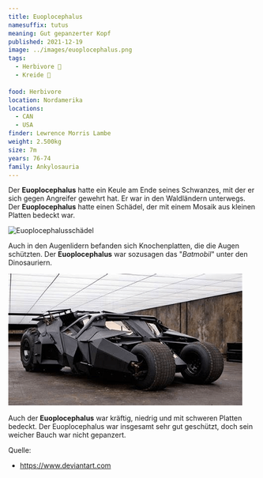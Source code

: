 ```yaml
---
title: Euoplocephalus
namesuffix: tutus
meaning: Gut gepanzerter Kopf
published: 2021-12-19
image: ../images/euoplocephalus.png
tags:
  - Herbivore 🌿
  - Kreide 🦴
  
food: Herbivore
location: Nordamerika
locations:
  - CAN
  - USA
finder: Lewrence Morris Lambe
weight: 2.500kg
size: 7m
years: 76-74
family: Ankylosauria
---
```

Der **Euoplocephalus** hatte ein Keule am Ende seines Schwanzes, mit der er sich gegen Angreifer gewehrt hat. Er war in den Waldländern unterwegs. Der **Euoplocephalus** hatte einen Schädel, der mit einem Mosaik aus kleinen Platten bedeckt war.

![Euoplocephalusschädel](../images/euoplocephalus-schädel.jpg)

Auch in den Augenlidern befanden sich Knochenplatten, die die Augen schützten. Der **Euoplocephalus** war sozusagen das "*Batmobil*" unter den Dinosauriern.

![Batmobil](../images/batmobil.png)

 Auch der **Euoplocephalus** war kräftig, niedrig und mit schweren Platten bedeckt. Der Euoplocephalus war insgesamt sehr gut geschützt, doch sein weicher Bauch war nicht gepanzert.

Quelle:

* <https://www.deviantart.com>
